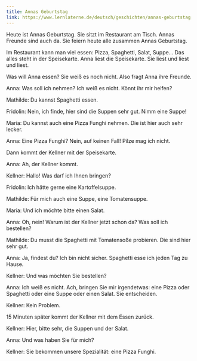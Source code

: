 ```yaml
---
title: Annas Geburtstag
link: https://www.lernlaterne.de/deutsch/geschichten/annas-geburtstag
---
```


Heute ist Annas Geburtstag. Sie sitzt im Restaurant am Tisch. Annas Freunde sind auch da. Sie feiern heute alle zusammen Annas Geburtstag.

Im Restaurant kann man viel essen: Pizza, Spaghetti, Salat, Suppe... Das alles steht in der Speisekarte. Anna liest die Speisekarte. Sie liest und liest und liest.

Was will Anna essen? Sie weiß es noch nicht. Also fragt Anna ihre Freunde.

Anna: Was soll ich nehmen? Ich weiß es nicht. Könnt ihr mir helfen?

Mathilde: Du kannst Spaghetti essen.

Fridolin: Nein, ich finde, hier sind die Suppen sehr gut. Nimm eine Suppe!

Maria: Du kannst auch eine Pizza Funghi nehmen. Die ist hier auch sehr lecker.

Anna: Eine Pizza Funghi? Nein, auf keinen Fall! Pilze mag ich nicht.

Dann kommt der Kellner mit der Speisekarte.

Anna: Ah, der Kellner kommt.

Kellner: Hallo! Was darf ich Ihnen bringen?

Fridolin: Ich hätte gerne eine Kartoffelsuppe.

Mathilde: Für mich auch eine Suppe, eine Tomatensuppe.

Maria: Und ich möchte bitte einen Salat.

Anna: Oh, nein! Warum ist der Kellner jetzt schon da? Was soll ich bestellen?

Mathilde: Du musst die Spaghetti mit Tomatensoße probieren. Die sind hier sehr gut.

Anna: Ja, findest du? Ich bin nicht sicher. Spaghetti esse ich jeden Tag zu Hause.

Kellner: Und was möchten Sie bestellen?

Anna: Ich weiß es nicht. Ach, bringen Sie mir irgendetwas: eine Pizza oder Spaghetti oder eine Suppe oder einen Salat. Sie entscheiden.

Kellner: Kein Problem.

15 Minuten später kommt der Kellner mit dem Essen zurück.

Kellner: Hier, bitte sehr, die Suppen und der Salat.

Anna: Und was haben Sie für mich?

Kellner: Sie bekommen unsere Spezialität: eine Pizza Funghi.